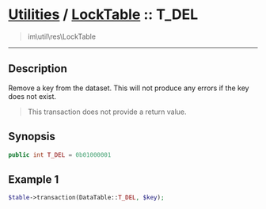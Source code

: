 # [Utilities](util.md) / [LockTable](util-LockTable.md) :: T_DEL
 > im\util\res\LockTable
____

## Description
Remove a key from the dataset. This will not produce any errors
if the key does not exist.

 > This transaction does not provide a return value.  

## Synopsis
```php
public int T_DEL = 0b01000001
```

## Example 1
```php
$table->transaction(DataTable::T_DEL, $key);
```
